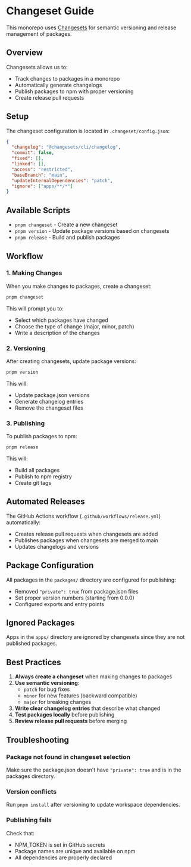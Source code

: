 # Changeset Guide

This monorepo uses [Changesets](https://github.com/changesets/changesets) for semantic versioning and release management of packages.

## Overview

Changesets allows us to:
- Track changes to packages in a monorepo
- Automatically generate changelogs
- Publish packages to npm with proper versioning
- Create release pull requests

## Setup

The changeset configuration is located in `.changeset/config.json`:

```json
{
  "changelog": "@changesets/cli/changelog",
  "commit": false,
  "fixed": [],
  "linked": [],
  "access": "restricted",
  "baseBranch": "main",
  "updateInternalDependencies": "patch",
  "ignore": ["apps/**/*"]
}
```

## Available Scripts

- `pnpm changeset` - Create a new changeset
- `pnpm version` - Update package versions based on changesets
- `pnpm release` - Build and publish packages

## Workflow

### 1. Making Changes

When you make changes to packages, create a changeset:

```bash
pnpm changeset
```

This will prompt you to:
- Select which packages have changed
- Choose the type of change (major, minor, patch)
- Write a description of the changes

### 2. Versioning

After creating changesets, update package versions:

```bash
pnpm version
```

This will:
- Update package.json versions
- Generate changelog entries
- Remove the changeset files

### 3. Publishing

To publish packages to npm:

```bash
pnpm release
```

This will:
- Build all packages
- Publish to npm registry
- Create git tags

## Automated Releases

The GitHub Actions workflow (`.github/workflows/release.yml`) automatically:
- Creates release pull requests when changesets are added
- Publishes packages when changesets are merged to main
- Updates changelogs and versions

## Package Configuration

All packages in the `packages/` directory are configured for publishing:
- Removed `"private": true` from package.json files
- Set proper version numbers (starting from 0.0.0)
- Configured exports and entry points

## Ignored Packages

Apps in the `apps/` directory are ignored by changesets since they are not published packages.

## Best Practices

1. **Always create a changeset** when making changes to packages
2. **Use semantic versioning**:
   - `patch` for bug fixes
   - `minor` for new features (backward compatible)
   - `major` for breaking changes
3. **Write clear changelog entries** that describe what changed
4. **Test packages locally** before publishing
5. **Review release pull requests** before merging

## Troubleshooting

### Package not found in changeset selection
Make sure the package.json doesn't have `"private": true` and is in the packages directory.

### Version conflicts
Run `pnpm install` after versioning to update workspace dependencies.

### Publishing fails
Check that:
- NPM_TOKEN is set in GitHub secrets
- Package names are unique and available on npm
- All dependencies are properly declared 